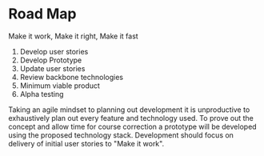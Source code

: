 # Road Map

Make it work, Make it right, Make it fast

1. Develop user stories
1. Develop Prototype
1. Update user stories
1. Review backbone technologies
1. Minimum viable product
1. Alpha testing

Taking an agile mindset to planning out development it is unproductive to exhaustively plan out every feature and technology used. To prove out the concept and allow time for course correction a prototype will be developed using the proposed technology stack. Development should focus on delivery of initial user stories to "Make it work".
